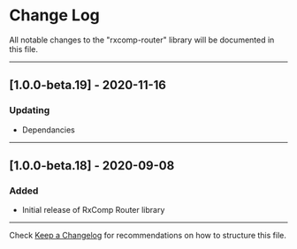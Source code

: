 # Change Log
All notable changes to the "rxcomp-router" library will be documented in this file.

---

## [1.0.0-beta.19] - 2020-11-16
### Updating
- Dependancies

---

## [1.0.0-beta.18] - 2020-09-08
### Added
- Initial release of RxComp Router library

---

Check [Keep a Changelog](http://keepachangelog.com/) for recommendations on how to structure this file.
